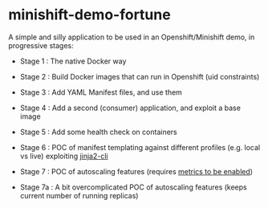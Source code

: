 # minishift-demo-fortune

A simple and silly application to be used in an Openshift/Minishift demo, in progressive stages:

* Stage 1  : The native Docker way

* Stage 2  : Build Docker images that can run in Openshift (uid constraints)

* Stage 3  : Add YAML Manifest files, and use them

* Stage 4  : Add a second (consumer) application, and exploit a base image

* Stage 5  : Add some health check on containers

* Stage 6  : POC of manifest templating against different profiles (e.g. local vs live) exploiting [jinja2-cli][1]

* Stage 7  : POC of autoscaling features (requires [metrics to be enabled][2])

* Stage 7a : A bit overcomplicated POC of autoscaling features (keeps current number of running replicas)

[1]: https://github.com/mattrobenolt/jinja2-cli
[2]: https://docs.openshift.org/latest/install_config/cluster_metrics.html

